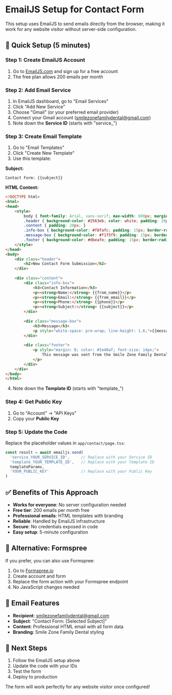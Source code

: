 # EmailJS Setup for Contact Form

This setup uses EmailJS to send emails directly from the browser, making it work for any website visitor without server-side configuration.

## 🚀 Quick Setup (5 minutes)

### Step 1: Create EmailJS Account
1. Go to [EmailJS.com](https://www.emailjs.com/) and sign up for a free account
2. The free plan allows 200 emails per month

### Step 2: Add Email Service
1. In EmailJS dashboard, go to "Email Services"
2. Click "Add New Service"
3. Choose "Gmail" (or your preferred email provider)
4. Connect your Gmail account (smilezonefamilydental@gmail.com)
5. Note down the **Service ID** (starts with "service_")

### Step 3: Create Email Template
1. Go to "Email Templates"
2. Click "Create New Template"
3. Use this template:

**Subject:**
```
Contact Form: {{subject}}
```

**HTML Content:**
```html
<!DOCTYPE html>
<html>
<head>
    <style>
        body { font-family: Arial, sans-serif; max-width: 600px; margin: 0 auto; }
        .header { background-color: #2563eb; color: white; padding: 20px; text-align: center; }
        .content { padding: 20px; }
        .info-box { background-color: #f8fafc; padding: 15px; border-radius: 8px; margin: 15px 0; }
        .message-box { background-color: #f1f5f9; padding: 15px; border-radius: 8px; }
        .footer { background-color: #dbeafe; padding: 15px; border-radius: 8px; margin-top: 20px; }
    </style>
</head>
<body>
    <div class="header">
        <h2>New Contact Form Submission</h2>
    </div>
    
    <div class="content">
        <div class="info-box">
            <h3>Contact Information</h3>
            <p><strong>Name:</strong> {{from_name}}</p>
            <p><strong>Email:</strong> {{from_email}}</p>
            <p><strong>Phone:</strong> {{phone}}</p>
            <p><strong>Subject:</strong> {{subject}}</p>
        </div>
        
        <div class="message-box">
            <h3>Message</h3>
            <p style="white-space: pre-wrap; line-height: 1.6;">{{message}}</p>
        </div>
        
        <div class="footer">
            <p style="margin: 0; color: #1e40af; font-size: 14px;">
                This message was sent from the Smile Zone Family Dental contact form.
            </p>
        </div>
    </div>
</body>
</html>
```

4. Note down the **Template ID** (starts with "template_")

### Step 4: Get Public Key
1. Go to "Account" → "API Keys"
2. Copy your **Public Key**

### Step 5: Update the Code
Replace the placeholder values in `app/contact/page.tsx`:

```javascript
const result = await emailjs.send(
  'service_YOUR_SERVICE_ID',     // Replace with your Service ID
  'template_YOUR_TEMPLATE_ID',   // Replace with your Template ID
  templateParams,
  'YOUR_PUBLIC_KEY'              // Replace with your Public Key
)
```

## ✅ Benefits of This Approach

- **Works for everyone**: No server configuration needed
- **Free tier**: 200 emails per month free
- **Professional emails**: HTML templates with branding
- **Reliable**: Handled by EmailJS infrastructure
- **Secure**: No credentials exposed in code
- **Easy setup**: 5-minute configuration

## 🔧 Alternative: Formspree

If you prefer, you can also use Formspree:

1. Go to [Formspree.io](https://formspree.io/)
2. Create account and form
3. Replace the form action with your Formspree endpoint
4. No JavaScript changes needed

## 📧 Email Features

- **Recipient**: smilezonefamilydental@gmail.com
- **Subject**: "Contact Form: [Selected Subject]"
- **Content**: Professional HTML email with all form data
- **Branding**: Smile Zone Family Dental styling

## 🎯 Next Steps

1. Follow the EmailJS setup above
2. Update the code with your IDs
3. Test the form
4. Deploy to production

The form will work perfectly for any website visitor once configured! 